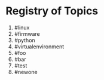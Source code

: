 # Registry of Topics

1. #linux
1. #firmware
1. #python
1. #virtualenvironment
1. #foo
1. #bar
1. #test
1. #newone
